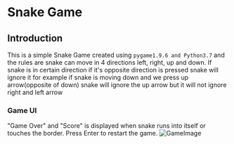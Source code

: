 # Snake Game

## Introduction
This is a simple Snake Game created using `pygame1.9.6 and Python3.7` and the rules are snake can move in 4 directions left, right, up and down. If snake is in certain direction if it's opposite direction is pressed snake will ignore it for example if snake is moving down and we press up arrow(opposite of down) snake will ignore the up arrow but it will not ignore right and left arrow


### Game UI
"Game Over" and "Score" is displayed when snake runs into itself or touches the border. Press Enter to restart the game.
![GameImage](https://i.stack.imgur.com/0Yqz9.png)



